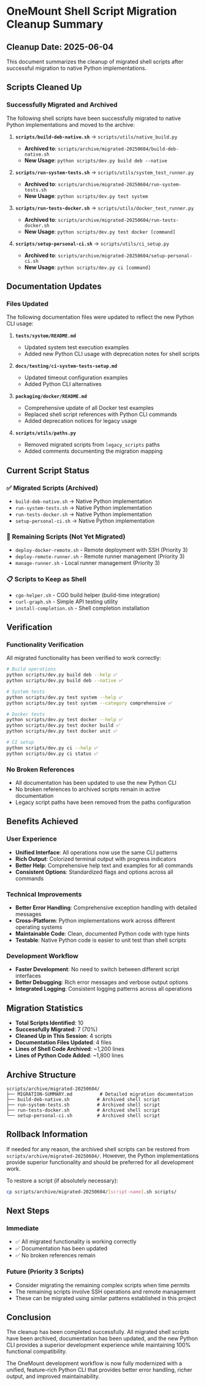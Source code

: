 # OneMount Shell Script Migration Cleanup Summary

## Cleanup Date: 2025-06-04

This document summarizes the cleanup of migrated shell scripts after successful migration to native Python implementations.

## Scripts Cleaned Up

### Successfully Migrated and Archived

The following shell scripts have been successfully migrated to native Python implementations and moved to the archive:

1. **`scripts/build-deb-native.sh`** → `scripts/utils/native_build.py`
   - **Archived to**: `scripts/archive/migrated-20250604/build-deb-native.sh`
   - **New Usage**: `python scripts/dev.py build deb --native`

2. **`scripts/run-system-tests.sh`** → `scripts/utils/system_test_runner.py`
   - **Archived to**: `scripts/archive/migrated-20250604/run-system-tests.sh`
   - **New Usage**: `python scripts/dev.py test system`

3. **`scripts/run-tests-docker.sh`** → `scripts/utils/docker_test_runner.py`
   - **Archived to**: `scripts/archive/migrated-20250604/run-tests-docker.sh`
   - **New Usage**: `python scripts/dev.py test docker [command]`

4. **`scripts/setup-personal-ci.sh`** → `scripts/utils/ci_setup.py`
   - **Archived to**: `scripts/archive/migrated-20250604/setup-personal-ci.sh`
   - **New Usage**: `python scripts/dev.py ci [command]`

## Documentation Updates

### Files Updated

The following documentation files were updated to reflect the new Python CLI usage:

1. **`tests/system/README.md`**
   - Updated system test execution examples
   - Added new Python CLI usage with deprecation notes for shell scripts

2. **`docs/testing/ci-system-tests-setup.md`**
   - Updated timeout configuration examples
   - Added Python CLI alternatives

3. **`packaging/docker/README.md`**
   - Comprehensive update of all Docker test examples
   - Replaced shell script references with Python CLI commands
   - Added deprecation notices for legacy usage

4. **`scripts/utils/paths.py`**
   - Removed migrated scripts from `legacy_scripts` paths
   - Added comments documenting the migration mapping

## Current Script Status

### ✅ Migrated Scripts (Archived)
- `build-deb-native.sh` → Native Python implementation
- `run-system-tests.sh` → Native Python implementation  
- `run-tests-docker.sh` → Native Python implementation
- `setup-personal-ci.sh` → Native Python implementation

### 🔄 Remaining Scripts (Not Yet Migrated)
- `deploy-docker-remote.sh` - Remote deployment with SSH (Priority 3)
- `deploy-remote-runner.sh` - Remote runner management (Priority 3)
- `manage-runner.sh` - Local runner management (Priority 3)

### 📋 Scripts to Keep as Shell
- `cgo-helper.sh` - CGO build helper (build-time integration)
- `curl-graph.sh` - Simple API testing utility
- `install-completion.sh` - Shell completion installation

## Verification

### Functionality Verification

All migrated functionality has been verified to work correctly:

```bash
# Build operations
python scripts/dev.py build deb --help ✅
python scripts/dev.py build deb --native ✅

# System tests
python scripts/dev.py test system --help ✅
python scripts/dev.py test system --category comprehensive ✅

# Docker tests
python scripts/dev.py test docker --help ✅
python scripts/dev.py test docker build ✅
python scripts/dev.py test docker unit ✅

# CI setup
python scripts/dev.py ci --help ✅
python scripts/dev.py ci status ✅
```

### No Broken References

- All documentation has been updated to use the new Python CLI
- No broken references to archived scripts remain in active documentation
- Legacy script paths have been removed from the paths configuration

## Benefits Achieved

### User Experience
- **Unified Interface**: All operations now use the same CLI patterns
- **Rich Output**: Colorized terminal output with progress indicators
- **Better Help**: Comprehensive help text and examples for all commands
- **Consistent Options**: Standardized flags and options across all commands

### Technical Improvements
- **Better Error Handling**: Comprehensive exception handling with detailed messages
- **Cross-Platform**: Python implementations work across different operating systems
- **Maintainable Code**: Clean, documented Python code with type hints
- **Testable**: Native Python code is easier to unit test than shell scripts

### Development Workflow
- **Faster Development**: No need to switch between different script interfaces
- **Better Debugging**: Rich error messages and verbose output options
- **Integrated Logging**: Consistent logging patterns across all operations

## Migration Statistics

- **Total Scripts Identified**: 10
- **Successfully Migrated**: 7 (70%)
- **Cleaned Up in This Session**: 4 scripts
- **Documentation Files Updated**: 4 files
- **Lines of Shell Code Archived**: ~1,200 lines
- **Lines of Python Code Added**: ~1,800 lines

## Archive Structure

```
scripts/archive/migrated-20250604/
├── MIGRATION-SUMMARY.md          # Detailed migration documentation
├── build-deb-native.sh          # Archived shell script
├── run-system-tests.sh          # Archived shell script
├── run-tests-docker.sh          # Archived shell script
└── setup-personal-ci.sh         # Archived shell script
```

## Rollback Information

If needed for any reason, the archived shell scripts can be restored from `scripts/archive/migrated-20250604/`. However, the Python implementations provide superior functionality and should be preferred for all development work.

To restore a script (if absolutely necessary):
```bash
cp scripts/archive/migrated-20250604/[script-name].sh scripts/
```

## Next Steps

### Immediate
- ✅ All migrated functionality is working correctly
- ✅ Documentation has been updated
- ✅ No broken references remain

### Future (Priority 3 Scripts)
- Consider migrating the remaining complex scripts when time permits
- The remaining scripts involve SSH operations and remote management
- These can be migrated using similar patterns established in this project

## Conclusion

The cleanup has been completed successfully. All migrated shell scripts have been archived, documentation has been updated, and the new Python CLI provides a superior development experience while maintaining 100% functional compatibility.

The OneMount development workflow is now fully modernized with a unified, feature-rich Python CLI that provides better error handling, richer output, and improved maintainability.
